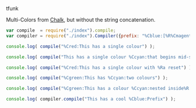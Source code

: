tfunk

Multi-Colors from [Chalk](https://github.com/sindresorhus/chalk#styles), 
but without the string concatenation. 

```js
var compile  = require("./index").compile;
var compiler = require("./index").Compiler({prefix: "%Cblue:[%R%Cmagenta:tFunk%R%Ccyan:]%R "});

console.log( compile("%Cred:This has a single colour") );

console.log( compile("This has a single colour %Ccyan:that begins mid-string") );

console.log( compile("%Cred:This has a single colour with %Ra reset") );

console.log( compile("%Cgreen:This has %Ccyan:two colours") );

console.log( compile("%Cgreen:This has a colour %Ccyan:nested inside%R another colour") );

console.log( compiler.compile("This has a cool %Cblue:Prefix") );
```